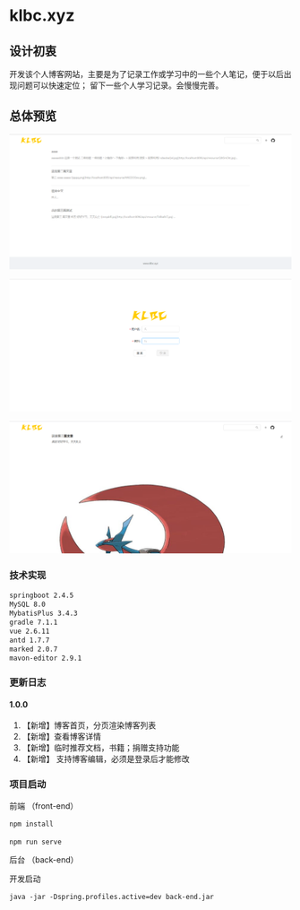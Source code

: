 # klbc.xyz

## 设计初衷

开发该个人博客网站，主要是为了记录工作或学习中的一些个人笔记，便于以后出现问题可以快速定位；
留下一些个人学习记录。会慢慢完善。

## 总体预览

![img.png](README1.png)

![img_1.png](README2.png)

![img_2.png](README3.png)

### 技术实现

    springboot 2.4.5
    MySQL 8.0
    MybatisPlus 3.4.3
    gradle 7.1.1
    vue 2.6.11
    antd 1.7.7
    marked 2.0.7 
    mavon-editor 2.9.1

### 更新日志

#### 1.0.0

1. 【新增】博客首页，分页渲染博客列表
2. 【新增】查看博客详情
3. 【新增】临时推荐文档，书籍；捐赠支持功能
4. 【新增】 支持博客编辑，必须是登录后才能修改


### 项目启动

前端 （front-end）

```
npm install

npm run serve
```

后台 （back-end）

开发启动

```shell
java -jar -Dspring.profiles.active=dev back-end.jar 
```

